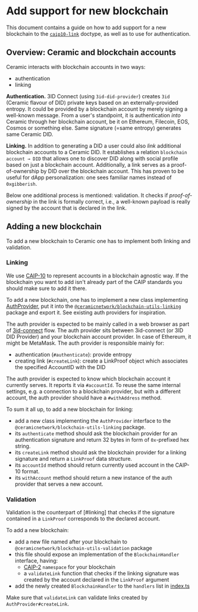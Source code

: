 # Add support for new blockchain

This document contains a guide on how to add support for a new blockchain to the [`caip10-link`](https://github.com/ceramicnetwork/CIP/blob/master/CIPs/CIP-7/CIP-7.md) doctype, as well as to use for authentication.

## Overview: Ceramic and blockchain accounts

Ceramic interacts with blockchain accounts in two ways:
- authentication
- linking

**Authentication.** 3ID Connect (using `3id-did-provider`) creates `3id` (Ceramic flavour of DID) private keys
based on an externally-provided entropy. It could be provided by a blockchain account by merely
signing a well-known message. From a user's standpoint,
it is authentication _into_ Ceramic through her blockchain account, be it on Ethereum, Filecoin,
EOS, Cosmos or something else. Same signature (=same entropy) generates same Ceramic DID.

**Linking.** In addition to generating a DID a user could also _link_ additional blockchain accounts to a Ceramic DID.
It establishes a relation `blockchain account → DID` that allows one to discover DID along with social profile
based on just a blockchain account. Additionally, a link serves as a proof-of-ownership by DID over the blockchain account.
This has proven to be useful for dApp personalization: one sees familiar names instead of `0xgibberish`.

Below one additional process is mentioned: validation. It checks if _proof-of-ownership_ in the link is formally correct,
i.e., a well-known payload is really signed by the account that is declared in the link.

## Adding a new blockchain

To add a new blockchain to Ceramic one has to implement both linking and validation. 

### Linking

We use [CAIP-10](https://github.com/ChainAgnostic/CAIPs/blob/master/CAIPs/caip-10.md) to represent accounts in a blockchain agnostic way.
If the blockchain you want to add isn't already part of the CAIP standards you should make sure to add it there.

To add a new blockchain, one has to implement a new class implementing [AuthProvider](https://github.com/ceramicnetwork/js-ceramic/blob/develop/packages/blockchain-utils-linking/src/auth-provider.ts), put it
into the [`@ceramicnetwork/blockchain-utils-linking`](https://github.com/ceramicnetwork/js-ceramic/tree/develop/packages/blockchain-utils-linking) package and export it.
See existing auth providers for inspiration.

The auth provider is expected to be mainly called in a web browser as part of [3id-connect](https://github.com/3box/3id-connect) flow.
The auth provider sits between 3id-connect (or 3ID DID Provider) and your blockchain account provider. In case of Ethereum,
it might be MetaMask. The auth provider is responsible mainly for:
- authentication (`#authenticate`): provide entropy
- creating link (`#createLink`): create a LinkProof object which associates the specified AccountID with the DID

The auth provider is expected to know which blockchain account it currently serves. It reports it via `#accountId`.
To reuse the same internal settings, e.g. a connection to a blockchain provider, but with a different account,
the auth provider should have a `#withAddress` method.

To sum it all up, to add a new blockchain for linking:
- add a new class implementing the `AuthProvider` interface to the `@ceramicnetwork/blockchain-utils-linking` package.
- its `authenticate` method should ask the blockchain provider for an authentication signature and return 32 bytes
  in form of `0x`-prefixed hex string.
- its `createLink` method should ask the blockchain provider for a linking signature and return a `LinkProof` data structure.
- its `accountId` method should return currently used account in the CAIP-10 format.
- its `withAccount` method should return a new instance of the auth provider that serves a new account.

### Validation

Validation is the counterpart of [#linking] that checks if the signature contained in a `LinkProof` corresponds to the declared account.

To add a new blockchain:
- add a new file named after your blockchain to `@ceramicnetwork/blockchain-utils-validation` package
- this file should expose an implementation of the `BlockchainHandler` interface, having:
    - [CAIP-2](https://github.com/ChainAgnostic/CAIPs/blob/master/CAIPs/caip-2.md) `namespace` for your blockchain
    - a `validateLink` function that checks if the linking signature was created by the account declared in the `LinkProof` argument
- add the newly created `BlockchainHandler` to the `handlers` list in [index.ts](https://github.com/ceramicnetwork/js-ceramic/blob/develop/packages/blockchain-utils-validation/src/index.ts)

Make sure that `validateLink` can validate links created by `AuthProvider#createLink`.
